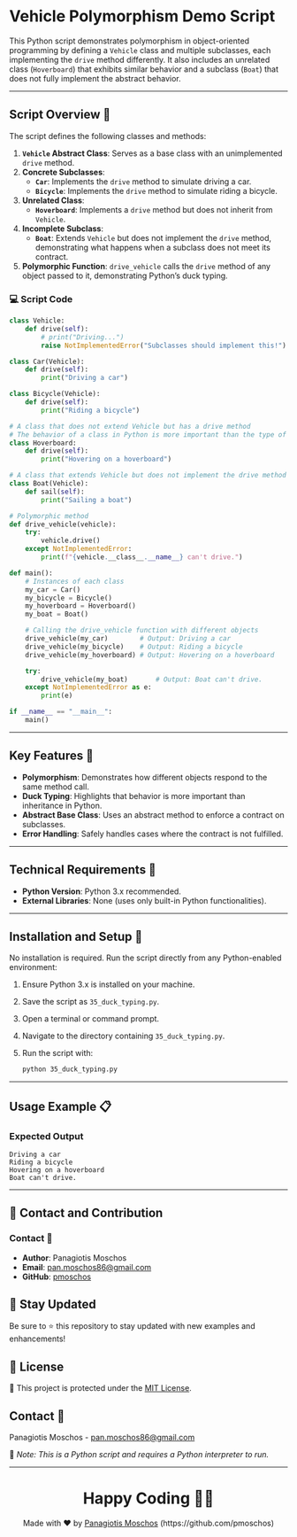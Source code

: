 # Vehicle Polymorphism Demo Script

This Python script demonstrates polymorphism in object-oriented programming by defining a `Vehicle` class and multiple subclasses, each implementing the `drive` method differently. It also includes an unrelated class (`Hoverboard`) that exhibits similar behavior and a subclass (`Boat`) that does not fully implement the abstract behavior.

---

## Script Overview 📘

The script defines the following classes and methods:

1. **`Vehicle` Abstract Class**: Serves as a base class with an unimplemented `drive` method.
2. **Concrete Subclasses**:
   - **`Car`**: Implements the `drive` method to simulate driving a car.
   - **`Bicycle`**: Implements the `drive` method to simulate riding a bicycle.
3. **Unrelated Class**:
   - **`Hoverboard`**: Implements a `drive` method but does not inherit from `Vehicle`.
4. **Incomplete Subclass**:
   - **`Boat`**: Extends `Vehicle` but does not implement the `drive` method, demonstrating what happens when a subclass does not meet its contract.
5. **Polymorphic Function**: `drive_vehicle` calls the `drive` method of any object passed to it, demonstrating Python’s duck typing.

### :computer: Script Code

```python
class Vehicle:
    def drive(self):
        # print("Driving...")
        raise NotImplementedError("Subclasses should implement this!")

class Car(Vehicle):
    def drive(self):
        print("Driving a car")

class Bicycle(Vehicle):
    def drive(self):
        print("Riding a bicycle")

# A class that does not extend Vehicle but has a drive method
# The behavior of a class in Python is more important than the type of the instance.
class Hoverboard:
    def drive(self):
        print("Hovering on a hoverboard")

# A class that extends Vehicle but does not implement the drive method
class Boat(Vehicle):
    def sail(self):
        print("Sailing a boat")

# Polymorphic method
def drive_vehicle(vehicle):
    try:
        vehicle.drive()
    except NotImplementedError:
        print(f"{vehicle.__class__.__name__} can't drive.")

def main():
    # Instances of each class
    my_car = Car()
    my_bicycle = Bicycle()
    my_hoverboard = Hoverboard()
    my_boat = Boat()

    # Calling the drive_vehicle function with different objects
    drive_vehicle(my_car)        # Output: Driving a car
    drive_vehicle(my_bicycle)    # Output: Riding a bicycle
    drive_vehicle(my_hoverboard) # Output: Hovering on a hoverboard

    try:
        drive_vehicle(my_boat)       # Output: Boat can't drive.
    except NotImplementedError as e:
        print(e)

if __name__ == "__main__":
    main()
```

---

## Key Features 🌟

- **Polymorphism**: Demonstrates how different objects respond to the same method call.
- **Duck Typing**: Highlights that behavior is more important than inheritance in Python.
- **Abstract Base Class**: Uses an abstract method to enforce a contract on subclasses.
- **Error Handling**: Safely handles cases where the contract is not fulfilled.

---

## Technical Requirements 🔧

- **Python Version**: Python 3.x recommended.
- **External Libraries**: None (uses only built-in Python functionalities).

---

## Installation and Setup 🚀

No installation is required. Run the script directly from any Python-enabled environment:

1. Ensure Python 3.x is installed on your machine.
2. Save the script as `35_duck_typing.py`.
3. Open a terminal or command prompt.
4. Navigate to the directory containing `35_duck_typing.py`.
5. Run the script with:

   ```bash
   python 35_duck_typing.py
   ```

---

## Usage Example 📋

### Expected Output

```plaintext
Driving a car
Riding a bicycle
Hovering on a hoverboard
Boat can't drive.
```

---

## 📲 Contact and Contribution

### Contact 📧
- **Author**: Panagiotis Moschos
- **Email**: pan.moschos86@gmail.com
- **GitHub**: [pmoschos](https://github.com/pmoschos)

## 📢 Stay Updated

Be sure to ⭐ this repository to stay updated with new examples and enhancements!

## 📄 License
🔐 This project is protected under the [MIT License](https://mit-license.org/).

## Contact 📧
Panagiotis Moschos - pan.moschos86@gmail.com

🔗 *Note: This is a Python script and requires a Python interpreter to run.*

---
<h1 align=center>Happy Coding 👨‍💻 </h1>

<p align="center">
  Made with ❤️ by
  <a href="https://www.linkedin.com/in/panagiotis-moschos" target="_blank">
  Panagiotis Moschos</a> (https://github.com/pmoschos)
</p>

